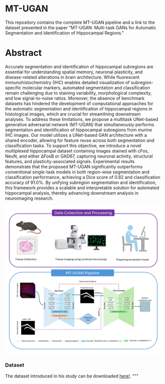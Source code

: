 # MT-UGAN
This repository contains the complete MT-UGAN pipeline and a link to the dataset presented in the paper "MT-UGAN: Multi-task GANs for Automatic Segmentation and Identification of Hippocampal Regions."

# Abstract
Accurate segmentation and identification of hippocampal subregions are essential for understanding spatial memory, neuronal plasticity, and disease-related alterations in brain architecture. While fluorescent immunohistochemistry (IHC) enables detailed visualization of subregion-specific molecular markers, automated segmentation and classification remain challenging due to staining variability, morphological complexity, and low signal-to-noise ratios. Moreover, the absence of benchmark datasets has hindered the development of computational approaches for the automatic segmentation and identification of hippocampal regions in histological images, which are crucial for streamlining downstream analyses. To address these limitations, we propose a multitask UNet-based generative adversarial network (MT-UGAN) that simultaneously performs segmentation and identification of hippocampal subregions from murine IHC images. Our model utilizes a UNet-based GAN architecture with a shared encoder, allowing for feature reuse across both segmentation and classification tasks. To support this objective, we introduce a novel multiplexed hippocampal dataset containing images stained with cFos, NeuN, and either ΔFosB or GAD67, capturing neuronal activity, structural features, and plasticity-associated signals. Experimental results demonstrate that the proposed MT-UGAN significantly outperforms conventional single-task models in both region-wise segmentation and classification performance, achieving a Dice score of 0.82 and classification accuracy of 91.0%. By unifying subregion segmentation and identification, this framework provides a scalable and interpretable solution for automated hippocampal analysis, thereby advancing downstream analysis in neuroimaging research.



![Screenshot](graphical_abstract.png)
### Dataset
The dataset introduced in his study can be downloaded [here!](https://rutgers.box.com/v/HippocampalROISegDataset).
"""
